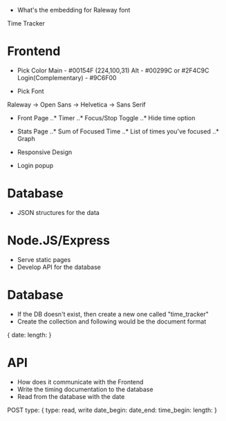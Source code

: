 - What's the embedding for Raleway font

Time Tracker

# Frontend
* Pick Color 
Main - #00154F (224,100,31)
Alt - #00299C or #2F4C9C
Login(Complementary) - #9C6F00

* Pick Font

Raleway -> Open Sans -> Helvetica -> Sans Serif

* Front Page
..* Timer
..* Focus/Stop Toggle
..* Hide time option

* Stats Page
..* Sum of Focused Time
..* List of times you've focused
..* Graph

* Responsive Design

* Login popup

# Database
* JSON structures for the data

# Node.JS/Express
* Serve static pages
* Develop API for the database

# Database 

* If the DB doesn't exist, then create a new one called "time_tracker"
* Create the collection and following would be the document format

{
date:
length: 
}

# API 

* How does it communicate with the Frontend
* Write the timing documentation to the database
* Read from the database with the date

POST type:
{
    type: read, write
    date_begin:
    date_end:
    time_begin:
    length:
}